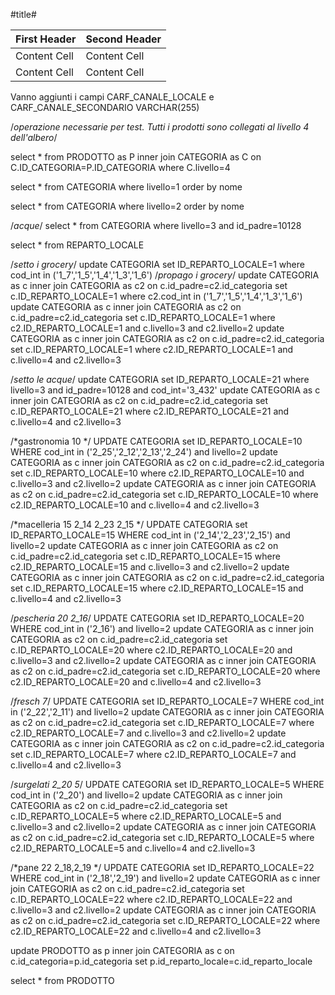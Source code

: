 #title#

First Header  | Second Header
-- | --
Content Cell  | Content Cell
Content Cell  | Content Cell

Vanno aggiunti i campi CARF_CANALE_LOCALE e CARF_CANALE_SECONDARIO VARCHAR(255)

/*operazione necessarie per test. Tutti i prodotti sono collegati al livello 4 dell'albero*/

select * from PRODOTTO as P inner join CATEGORIA as C on C.ID_CATEGORIA=P.ID_CATEGORIA where C.livello=4

select * from CATEGORIA  where livello=1 order by nome

select * from CATEGORIA  where livello=2 order by nome

/*acque*/
select * from CATEGORIA where livello=3 and id_padre=10128

select * from REPARTO_LOCALE

/*setto i grocery*/
update CATEGORIA set ID_REPARTO_LOCALE=1 where cod_int  in ('1_7','1_5','1_4','1_3','1_6')
/*propago i grocery*/
update CATEGORIA as c inner join CATEGORIA as c2 on c.id_padre=c2.id_categoria set c.ID_REPARTO_LOCALE=1 where  c2.cod_int  in ('1_7','1_5','1_4','1_3','1_6') 
update CATEGORIA as c inner join CATEGORIA as c2 on c.id_padre=c2.id_categoria set c.ID_REPARTO_LOCALE=1 where  c2.ID_REPARTO_LOCALE=1 and c.livello=3 and c2.livello=2
update CATEGORIA as c inner join CATEGORIA as c2 on c.id_padre=c2.id_categoria set c.ID_REPARTO_LOCALE=1 where  c2.ID_REPARTO_LOCALE=1 and c.livello=4 and c2.livello=3

/*setto le acque*/
update CATEGORIA set ID_REPARTO_LOCALE=21 where livello=3 and id_padre=10128 and cod_int='3_432' 
update CATEGORIA as c inner join CATEGORIA as c2 on c.id_padre=c2.id_categoria set c.ID_REPARTO_LOCALE=21 where  c2.ID_REPARTO_LOCALE=21 and c.livello=4 and c2.livello=3 

/*gastronomia 10 */
UPDATE CATEGORIA set ID_REPARTO_LOCALE=10 WHERE cod_int in ('2_25','2_12','2_13','2_24') and livello=2
update CATEGORIA as c inner join CATEGORIA as c2 on c.id_padre=c2.id_categoria set c.ID_REPARTO_LOCALE=10 where  c2.ID_REPARTO_LOCALE=10 and c.livello=3 and c2.livello=2
update CATEGORIA as c inner join CATEGORIA as c2 on c.id_padre=c2.id_categoria set c.ID_REPARTO_LOCALE=10 where  c2.ID_REPARTO_LOCALE=10 and c.livello=4 and c2.livello=3  

/*macelleria 15 2_14 2_23 2_15 */
UPDATE CATEGORIA set ID_REPARTO_LOCALE=15 WHERE cod_int in ('2_14','2_23','2_15') and livello=2
update CATEGORIA as c inner join CATEGORIA as c2 on c.id_padre=c2.id_categoria set c.ID_REPARTO_LOCALE=15 where  c2.ID_REPARTO_LOCALE=15 and c.livello=3 and c2.livello=2
update CATEGORIA as c inner join CATEGORIA as c2 on c.id_padre=c2.id_categoria set c.ID_REPARTO_LOCALE=15 where  c2.ID_REPARTO_LOCALE=15 and c.livello=4 and c2.livello=3 

/*pescheria 20 2_16*/
UPDATE CATEGORIA set ID_REPARTO_LOCALE=20 WHERE cod_int in ('2_16') and livello=2
update CATEGORIA as c inner join CATEGORIA as c2 on c.id_padre=c2.id_categoria set c.ID_REPARTO_LOCALE=20 where  c2.ID_REPARTO_LOCALE=20 and c.livello=3 and c2.livello=2
update CATEGORIA as c inner join CATEGORIA as c2 on c.id_padre=c2.id_categoria set c.ID_REPARTO_LOCALE=20 where  c2.ID_REPARTO_LOCALE=20 and c.livello=4 and c2.livello=3 

/*fresch 7*/
UPDATE CATEGORIA set ID_REPARTO_LOCALE=7 WHERE cod_int in ('2_22','2_11') and livello=2
update CATEGORIA as c inner join CATEGORIA as c2 on c.id_padre=c2.id_categoria set c.ID_REPARTO_LOCALE=7 where  c2.ID_REPARTO_LOCALE=7 and c.livello=3 and c2.livello=2
update CATEGORIA as c inner join CATEGORIA as c2 on c.id_padre=c2.id_categoria set c.ID_REPARTO_LOCALE=7 where  c2.ID_REPARTO_LOCALE=7 and c.livello=4 and c2.livello=3

/*surgelati 2_20 5*/
UPDATE CATEGORIA set ID_REPARTO_LOCALE=5 WHERE cod_int in ('2_20') and livello=2
update CATEGORIA as c inner join CATEGORIA as c2 on c.id_padre=c2.id_categoria set c.ID_REPARTO_LOCALE=5 where  c2.ID_REPARTO_LOCALE=5 and c.livello=3 and c2.livello=2
update CATEGORIA as c inner join CATEGORIA as c2 on c.id_padre=c2.id_categoria set c.ID_REPARTO_LOCALE=5 where  c2.ID_REPARTO_LOCALE=5 and c.livello=4 and c2.livello=3


/*pane 22 2_18,2_19 */
UPDATE CATEGORIA set ID_REPARTO_LOCALE=22 WHERE cod_int in ('2_18','2_19') and livello=2
update CATEGORIA as c inner join CATEGORIA as c2 on c.id_padre=c2.id_categoria set c.ID_REPARTO_LOCALE=22 where  c2.ID_REPARTO_LOCALE=22 and c.livello=3 and c2.livello=2
update CATEGORIA as c inner join CATEGORIA as c2 on c.id_padre=c2.id_categoria set c.ID_REPARTO_LOCALE=22 where  c2.ID_REPARTO_LOCALE=22 and c.livello=4 and c2.livello=3

 

update PRODOTTO as p inner join CATEGORIA  as c on c.id_categoria=p.id_categoria set p.id_reparto_locale=c.id_reparto_locale

select * from PRODOTTO